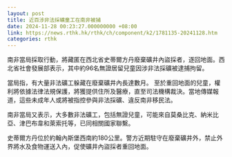 ```yaml
---
layout: post
title: 近百涉非法採礦童工在南非被捕
date: 2024-11-28 00:23:27.000000000 +08:00
link: https://news.rthk.hk/rthk/ch/component/k2/1781135-20241128.htm
categories: rthk
---
```


南非當局採取行動，將藏匿在西北省史蒂爾方丹廢棄礦井內盜採者，逐回地面。西北省社會發展部表示，其中約96名無證居留兒童因涉非法採礦被逮捕拘留。

當局指，有大量非法礦工躲藏在廢棄礦井內長達數月。 至於重回地面的兒童，權利將依據法律法規保護，將獲提供住所及醫療，直至司法機構裁決。當地傳媒報道，這些未成年人或將被指控參與非法採礦、違反南非移民法。 

南非當局又表示，大多數非法礦工，包括無證兒童，可能來自莫桑比克、納米比亞、津巴布韋和萊索托等，已同相關國家聯繫。 
 
史蒂爾方丹位於約翰內斯堡西南約180公里。警方近期駐守在廢棄礦井外，禁止外界將水及食物運送入內，促使礦井內盜採者重回地面。
